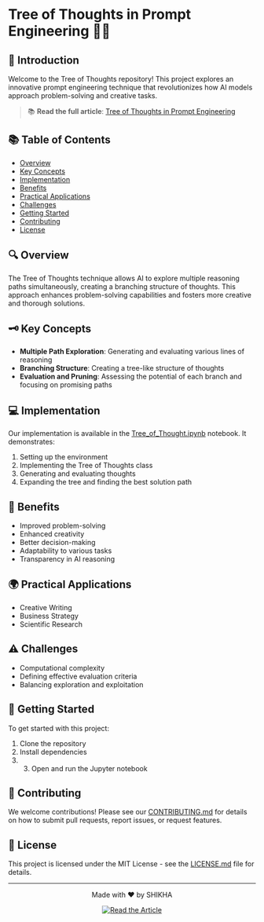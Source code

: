 # Tree of Thoughts in Prompt Engineering 🌳💡

## 🌟 Introduction

Welcome to the Tree of Thoughts repository! This project explores an innovative prompt engineering technique that revolutionizes how AI models approach problem-solving and creative tasks.

> 📚 **Read the full article**: [Tree of Thoughts in Prompt Engineering](https://www.analyticsvidhya.com/blog/2024/07/tree-of-thoughts/)

## 📚 Table of Contents

- [Overview](#overview)
- [Key Concepts](#key-concepts)
- [Implementation](#implementation)
- [Benefits](#benefits)
- [Practical Applications](#practical-applications)
- [Challenges](#challenges)
- [Getting Started](#getting-started)
- [Contributing](#contributing)
- [License](#license)

## 🔍 Overview

The Tree of Thoughts technique allows AI to explore multiple reasoning paths simultaneously, creating a branching structure of thoughts. This approach enhances problem-solving capabilities and fosters more creative and thorough solutions.

## 🗝️ Key Concepts

- **Multiple Path Exploration**: Generating and evaluating various lines of reasoning
- **Branching Structure**: Creating a tree-like structure of thoughts
- **Evaluation and Pruning**: Assessing the potential of each branch and focusing on promising paths

## 💻 Implementation

Our implementation is available in the [Tree_of_Thought.ipynb](./Tree_of_Thought.ipynb) notebook. It demonstrates:

1. Setting up the environment
2. Implementing the Tree of Thoughts class
3. Generating and evaluating thoughts
4. Expanding the tree and finding the best solution path

## 🚀 Benefits

- Improved problem-solving
- Enhanced creativity
- Better decision-making
- Adaptability to various tasks
- Transparency in AI reasoning

## 🌍 Practical Applications

- Creative Writing
- Business Strategy
- Scientific Research

## ⚠️ Challenges

- Computational complexity
- Defining effective evaluation criteria
- Balancing exploration and exploitation

## 🏁 Getting Started

To get started with this project:

1. Clone the repository
2.  Install dependencies
3.  3. Open and run the Jupyter notebook
## 🤝 Contributing

We welcome contributions! Please see our [CONTRIBUTING.md](./CONTRIBUTING.md) for details on how to submit pull requests, report issues, or request features.

## 📄 License

This project is licensed under the MIT License - see the [LICENSE.md](./LICENSE.md) file for details.

---

<p align="center">
Made with ❤️ by SHIKHA
</p>

<p align="center">
<a href="https://www.analyticsvidhya.com/blog/2024/07/tree-of-thoughts/?utm_source=social%20&utm_medium=github">
 <img src="https://img.shields.io/badge/Read%20the%20Article-Tree%20of%20Thoughts%20in%20Prompt%20Engineering-green?style=for-the-badge" alt="Read the Article">
</a>
</p>
   
